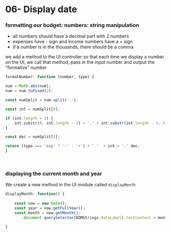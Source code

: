 # 06- Display date



### formatting our budget: numbers: string manipulation

- all numbers should have a decimal part with 2 numbers
- expenses have - sign and income numbers have a + sign
- if a number is in the thousands, there should be a comma

we add a method to the UI controller so that each time we display a number on the UI, we call that method, pass in the input number and output the "formative" number
```js
formatNumber: function (number, type) {

num = Math.abs(num);
num = num.toFixed(2);

const numSplit = num.split('.');

const int = numSplit[0];

if (int.length > 3) {
	int.substr(0, int.length - 3) + ',' + int.substr(int.length - 3, 3);
}

const dec = numSplit[1];

return (type === 'exp' ? '-' : '+') + ' '  + int + '.' dec;
}
```

<br />

### displaying the current month and year

We create a new method in the UI module called `displayMonth` 

```js
displayMonth: function() {
	
	const now = new Date();
	const year = now.getFullYear();
	const month = now.getMonth();
		document.querySelector(DOMStrings.dateLabel).textContent = month + ' ' + year;

}

```

